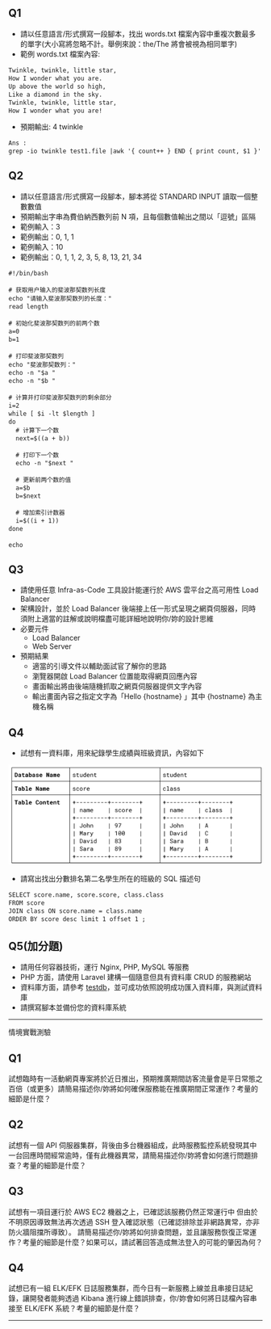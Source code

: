 
##   Q1

+ 請以任意語⾔/形式撰寫⼀段腳本，找出 words.txt 檔案內容中重複次數最多的單字(⼤⼩寫將忽略不計。舉例來說：the/The 將會被視為相同單字)
+ 範例 words.txt 檔案內容:
```
Twinkle, twinkle, little star, 
How I wonder what you are. 
Up above the world so high, 
Like a diamond in the sky. 
Twinkle, twinkle, little star, 
How I wonder what you are!
``` 
+ 預期輸出: 4 twinkle
``` 
Ans : 
grep -io twinkle test1.file |awk '{ count++ } END { print count, $1 }'
```

##  Q2

+ 請以任意語⾔/形式撰寫⼀段腳本，腳本將從 STANDARD INPUT 讀取⼀個整數數值
+ 預期輸出字串為費伯納⻄數列前 N 項，且每個數值輸出之間以「逗號」區隔
+ 範例輸入：3
+ 範例輸出：0, 1, 1
+ 範例輸入：10
+ 範例輸出：0, 1, 1, 2, 3, 5, 8, 13, 21, 34
~~~
#!/bin/bash

# 获取用户输入的斐波那契数列长度
echo "请输入斐波那契数列的长度："
read length

# 初始化斐波那契数列的前两个数
a=0
b=1

# 打印斐波那契数列
echo "斐波那契数列："
echo -n "$a "
echo -n "$b "

# 计算并打印斐波那契数列的剩余部分
i=2
while [ $i -lt $length ]
do
  # 计算下一个数
  next=$((a + b))

  # 打印下一个数
  echo -n "$next "

  # 更新前两个数的值
  a=$b
  b=$next

  # 增加索引计数器
  i=$((i + 1))
done

echo
~~~


## Q3
- 請使⽤任意 Infra-as-Code ⼯具設計能運⾏於 AWS 雲平台之⾼可⽤性 Load Balancer 
- 架構設計，並於 Load Balancer 後端接上任⼀形式呈現之網⾴伺服器，同時須附上適當的註解或說明檔盡可能詳細地說明你/妳的設計思維
- 必要元件
  - Load Balancer
  - Web Server
- 預期結果
  - 適當的引導⽂件以輔助⾯試官了解你的思路
  - 瀏覽器開啟 Load Balancer 位置能取得網⾴回應內容
  - 畫⾯輸出將由後端隨機抓取之網⾴伺服器提供⽂字內容
  - 輸出畫⾯內容之指定⽂字為「Hello  {hostname}  」其中  {hostname}  為主機名稱

## Q4
- 試想有⼀資料庫，⽤來紀錄學⽣成績與班級資訊，內容如下


![Alt text](DB.png)

- 請寫出找出分數排名第⼆名學⽣所在的班級的 SQL 描述句

~~~
SELECT score.name, score.score, class.class
FROM score
JOIN class ON score.name = class.name
ORDER BY score desc limit 1 offset 1 ;
~~~

## Q5(加分題)
- 請用任何容器技術，運行 Nginx, PHP, MySQL 等服務
- PHP 方面，請使用 Laravel 建構一個隨意但具有資料庫 CRUD 的服務網站
- 資料庫方面，請參考 [testdb](https://github.com/datacharmer/test_db)，並可成功依照說明成功匯入資料庫，與測試資料庫
- 請撰寫腳本並備份您的資料庫系統


---
情境實戰測驗
## Q1
試想臨時有⼀活動網⾴專案將於近⽇推出，預期推廣期間訪客流量會是平⽇常態之百倍（或更多）請簡易描述你/妳將如何確保服務能在推廣期間正常運作？考量的細節是什麼？

## Q2
試想有⼀個 API 伺服器集群，背後由多台機器組成，此時服務監控系統發現其中⼀台回應時間經常逾時，僅有此機器異常，請簡易描述你/妳將會如何進⾏問題排查？考量的細節是什麼？

## Q3
試想有⼀項⽬運⾏於 AWS EC2 機器之上，已確認該服務仍然正常運⾏中
但由於不明原因導致無法再次透過 SSH 登入確認狀態（已確認排除並非網路異常，亦非防火牆阻擋所導致）。
請簡易描述你/妳將如何排查問題，並且讓服務恢復正常運作？考量的細節是什麼？如果可以，請試著回答造成無法登入的可能的肇因為何？

## Q4
試想已有⼀組 ELK/EFK ⽇誌服務集群，⽽今⽇有⼀新服務上線並且串接⽇誌紀錄，讓開發者能夠透過 Kibana 進⾏線上錯誤排查，你/妳會如何將⽇誌檔內容串接⾄ ELK/EFK 系統？考量的細節是什麼？

---